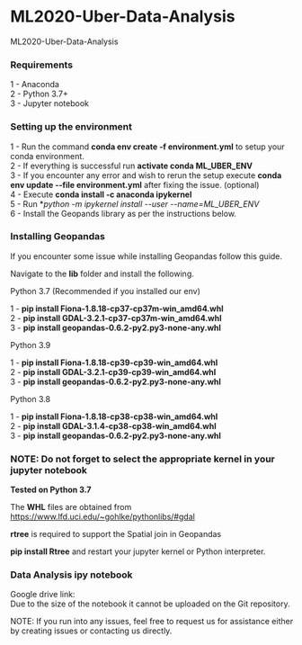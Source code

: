 # ML2020-Uber-Data-Analysis  
ML2020-Uber-Data-Analysis  

### Requirements  

1 - Anaconda  
2 - Python 3.7+  
3 - Jupyter notebook  


### Setting up the environment  
1 - Run the command **conda env create -f environment.yml** to setup your conda environment.  
2 - If everything is successful run **activate conda ML_UBER_ENV**  
3 - If you encounter any error and wish to rerun the setup execute **conda env update --file environment.yml** after fixing the issue. (optional)  
4 - Execute **conda install -c anaconda ipykernel**  
5 - Run **python -m ipykernel install --user --name=ML_UBER_ENV*  
6 - Install the Geopands library as per the instructions below.  


### Installing Geopandas  

If you encounter some issue while installing Geopandas follow this guide.  

Navigate to the **lib** folder and install the following.  

Python 3.7 (Recommended if you installed our env)  

1 - **pip install Fiona-1.8.18-cp37-cp37m-win_amd64.whl**  
2 - **pip install GDAL-3.2.1-cp37-cp37m-win_amd64.whl**   
3 - **pip install geopandas-0.6.2-py2.py3-none-any.whl**   

Python 3.9

1 - **pip install Fiona-1.8.18-cp39-cp39-win_amd64.whl**  
2 - **pip install GDAL-3.2.1-cp39-cp39-win_amd64.whl**  
3 - **pip install geopandas-0.6.2-py2.py3-none-any.whl**  

Python 3.8

1 - **pip install Fiona-1.8.18-cp38-cp38-win_amd64.whl**  
2 - **pip install GDAL-3.1.4-cp38-cp38-win_amd64.whl**  
3 - **pip install geopandas-0.6.2-py2.py3-none-any.whl**  

### NOTE: Do not forget to select the appropriate kernel in your jupyter notebook  

**Tested on Python 3.7**

The **WHL** files are obtained from https://www.lfd.uci.edu/~gohlke/pythonlibs/#gdal  

**rtree** is required to support the Spatial join in Geopandas  

**pip install Rtree** and restart your jupyter kernel or Python interpreter.

### Data Analysis ipy notebook  
Google drive link:   
Due to the size of the notebook it cannot be uploaded on the Git repository.  

NOTE: If you run into any issues, feel free to request us for assistance either by creating issues or contacting us directly.  

